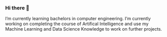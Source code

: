 ### Hi there 👋
I’m currently learning bachelors in computer engineering. I’m currently working on completing the course of Artifical Intelligence and use my Machine Learning and Data Science Knowledge to work on further projects. 

<!--
**furiousBlob/furiousBlob** is a ✨ _special_ ✨ repository because its `README.md` (this file) appears on your GitHub profile.

- 🔭 I’m currently working on ...
- 🌱 I’m currently learning bachelors in computer engineering
- 👯 I’m looking to collaborate on ...
- 🤔 I’m looking for help with ...
- 💬 Ask me about ...
- 📫 How to reach me: ...
- 😄 Pronouns: ...
- ⚡ Fun fact: ...
-->

